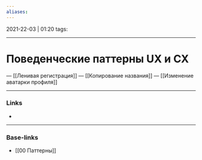```yaml
---
aliases:
---
```

2021-22-03 | 01:20
tags: 
___

# Поведенческие паттерны UX и CX
— [[Ленивая регистрация]]
— [[Копирование названия]]
— [[Изменение аватарки профиля]]


___
### Links
- 

___
### Base-links
- [[00 Паттерны]]

